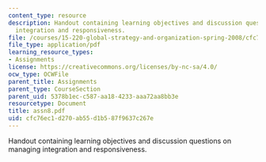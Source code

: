 ```yaml
---
content_type: resource
description: Handout containing learning objectives and discussion questions on managing
  integration and responsiveness.
file: /courses/15-220-global-strategy-and-organization-spring-2008/cfc76ec1d270ab55d1b587f9637c267e_assn8.pdf
file_type: application/pdf
learning_resource_types:
- Assignments
license: https://creativecommons.org/licenses/by-nc-sa/4.0/
ocw_type: OCWFile
parent_title: Assignments
parent_type: CourseSection
parent_uid: 5378b1ec-c587-aa18-4233-aaa72aa8bb3e
resourcetype: Document
title: assn8.pdf
uid: cfc76ec1-d270-ab55-d1b5-87f9637c267e
---
```

Handout containing learning objectives and discussion questions on managing integration and responsiveness.